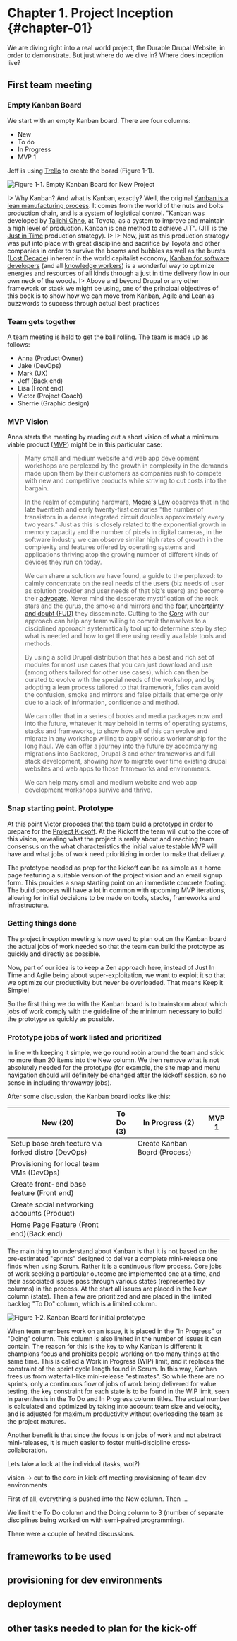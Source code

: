# Chapter 1. Project Inception {#chapter-01}

We are diving right into a real world project, the Durable Drupal Website, in order to demonstrate. But just where do we dive in? Where does inception live?

## First team meeting

### Empty Kanban Board

We start with an empty Kanban board. There are four columns:

* New
* To do
* In Progress
* MVP 1

Jeff is using [Trello](https://trello.com/) to create the board (Figure 1-1).

![Figure 1-1. Empty Kanban Board for New Project](images/c1_01.jpg)

I> Why Kanban? And what is Kanban, exactly? Well, the original [Kanban is a lean manufacturing process](http://en.wikipedia.org/wiki/Kanban). It comes from the world of the nuts and bolts production chain, and is a system of logistical control. "Kanban was developed by [Taiichi Ohno](http://en.wikipedia.org/wiki/Taiichi_Ohno), at Toyota, as a system to improve and maintain a high level of production. Kanban is one method to achieve JIT". (JIT is the [Just in Time](http://en.wikipedia.org/wiki/Just_in_time_(business)) production strategy). 
I>
I> Now, just as this production strategy was put into place with great discipline and sacrifice by Toyota and other companies in order to survive the booms and bubbles as well as the bursts ([Lost Decade](http://en.wikipedia.org/wiki/Lost_Decade_(Japan))) inherent in the world capitalist economy, [Kanban for software developers](http://en.wikipedia.org/wiki/Kanban_(development)) (and all [knowledge workers](http://en.wikipedia.org/wiki/Knowledge_workers)) is a wonderful way to optimize energies and resources of all kinds through a just in time delivery flow in our own neck of the woods.
I> Above and beyond Drupal or any other framework or stack we might be using, one of the principal objectives of this book is to show how we can move from Kanban, Agile and Lean as buzzwords to success through actual best practices

### Team gets together

A team meeting is held to get the ball rolling. The team is made up as follows:

* Anna (Product Owner)
* Jake (DevOps)
* Mark (UX)
* Jeff (Back end)
* Lisa (Front end)
* Victor (Project Coach)
* Sherrie (Graphic design)

### MVP Vision

Anna starts the meeting by reading out a short vision of what a minimum viable product ([MVP](http://en.wikipedia.org/wiki/Minimum_viable_product)) might be in this particular case:

> Many small and medium website and web app development workshops are perplexed by the growth in complexity in the demands made upon them by their customers as companies rush to compete with new and competitive products while striving to cut costs into the bargain.
>
> In the realm of computing hardware, [Moore's Law](http://en.wikipedia.org/wiki/Moore's_law) observes that in the late twentieth and early twenty-first centuries "the number of transistors in a dense integrated circuit doubles approximately every two years." Just as this is closely related to the exponential growth in memory capacity and the number of pixels in digital cameras, in the software industry we can observe similar high rates of growth in the complexity and features offered by operating systems and applications thriving atop the growing number of different kinds of devices they run on today.
>
> We can share a solution we have found, a guide to the perplexed: to calmly concentrate on the real needs of the users (biz needs of user as solution provider and user needs of that biz's users) and become their [advocate](http://alistapart.com/article/from-empathy-to-advocacy). Never mind the desperate mystification of the rock stars and the gurus, the smoke and mirrors and the [fear, uncertainty and doubt (FUD)](http://en.wikipedia.org/wiki/Fear,_uncertainty_and_doubt) they disseminate. Cutting to the [Core](http://alistapart.com/article/the-core-model-designing-inside-out-for-better-results) with our approach can help any team willing to commit themselves to a disciplined approach systematically tool up to determine step by step what is needed and how to get there using readily available tools and methods.
> 
> By using a solid Drupal distribution that has a best and rich set of modules for most use cases that you can just download and use (among others tailored for other use cases), which can then be curated to evolve with the special needs of the workshop, and by adopting a lean process tailored to that framework, folks can avoid the confusion, smoke and mirrors and false pitfalls that emerge only due to a lack of information, confidence and method.
>
> We can offer that in a series of books and media packages now and into the future, whatever it may behold in terms of operating systems, stacks and frameworks, to show how all of this can evolve and migrate in any workshop willing to apply serious workmanship for the long haul. We can offer a journey into the future by accompanying migrations into Backdrop, Drupal 8 and other frameworks and full stack development, showing how to migrate over time existing drupal websites and web apps to those frameworks and environments.  
>
> We can help many small and medium website and web app development workshops survive and thrive.

### Snap starting point. Prototype

At this point Victor proposes that the team build a prototype in order to prepare for the [Project Kickoff](#chapter-02). At the Kickoff the team will cut to the core of this vision, revealing what the project is really about and reaching team consensus on the what characteristics the initial value testable MVP will have and what jobs of work need prioritizing in order to make that delivery.

The prototype needed as prep for the kickoff can be as simple as a home page featuring a suitable version of the project vision and an email signup form. This provides a snap starting point on an immediate concrete footing. The build process will have a lot in common with upcoming MVP iterations, allowing for initial decisions to be made on tools, stacks, frameworks and infrastructure. 

### Getting things done

The project inception meeting is now used to plan out on the Kanban board the actual jobs of work needed so that the team can build the prototype as quickly and directly as possible.

Now, part of our idea is to keep a Zen approach here, instead of Just In Time and Agile being about super-exploitation, we want to exploit it so that we optimize our productivity but never be overloaded. That means Keep it Simple!

So the first thing we do with the Kanban board is to brainstorm about which jobs of work comply with the guideline of the minimum necessary to build the prototype as quickly as possible.

### Prototype jobs of work listed and prioritized

In line with keeping it simple, we go round robin around the team and stick no more than 20 items into the New column. We then remove what is not absolutely needed for the prototype (for example, the site map and menu navigation should will definitely be changed after the kickoff session, so no sense in including throwaway jobs).

After some discussion, the Kanban board looks like this:

|New (20)            |To Do (3)           |In Progress (2)     |MVP 1               |
|--------------------|--------------------|--------------------|--------------------|
|Setup base architecture via forked distro (DevOps)| | Create Kanban Board (Process)|
|Provisioning for local team VMs (DevOps)|
|Create front-end base feature (Front end)|
|Create social networking accounts (Product)|
|Home Page Feature (Front end)(Back end)|

The main thing to understand about Kanban is that it is not based on the pre-estimated "sprints" designed to deliver a complete mini-release one finds when using Scrum. Rather it is a continuous flow process. Core jobs of work seeking a particular outcome are implemented one at a time, and their associated issues pass through various states (represented by columns) in the process. At the start all issues are placed in the New column (state). Then a few are prioritized and are placed in the limited backlog "To Do" column, which is a limited column. 

![Figure 1-2. Kanban Board for initial prototype](images/c1_02.jpg)

When team members work on an issue, it is placed in the "In Progress" or "Doing" column. This column is also limited in the number of issues it can contain. The reason for this is the key to why Kanban is different: it champions focus and prohibits people working on too many things at the same time. This is called a Work in Progress (WIP) limit, and it replaces the constraint of the sprint cycle length found in Scrum. In this way, Kanban frees us from waterfall-like mini-release "estimates". So while there are no sprints, only a continuous flow of jobs of work being delivered for value testing, the key constraint for each state is to be found in the WIP limit, seen in parenthesis in the To Do and In Progress column titles. The actual number is calculated and optimized by taking into account team size and velocity, and is adjusted for maximum productivity without overloading the team as the project matures.

Another benefit is that since the focus is on jobs of work and not abstract mini-releases, it is much easier to foster multi-discipline cross-collaboration. 

Lets take a look at the individual (tasks, wot?)

vision -> cut to the core in kick-off meeting
provisioning of team dev environments 

First of all, everything is pushed into the New column. Then ...

We limit the To Do column and the Doing column to 3 (number of separate disciplines being worked on with semi-paired programming).

There were a couple of heated discussions.

## frameworks to be used

## provisioning for dev environments

## deployment

## other tasks needed to plan for the kick-off
